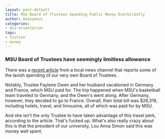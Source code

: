 ```yaml
---
layout: post-default
title: MSU Board of Trustees Spending Public Money Exorbitantly
author: Anonymous
categories:
- dis-orientation
tags:
- tuition
- money
---
```


### MSU Board of Trustees have seemingly limitless allowance

There was a [recent article](http://www.wxyz.com/dpp/news/local_news/investigations/while-tuition-rises-some-michigan-state-university-officials-spend-lavishly-with-university-money) from a local news channel that reports some of the lavish spending of our very own Board of Trustees.

Notably, Trustee Faylene Owen and her husband vacationed in Germany and France, which MSU paid for. The trip happened when MSU's basketball team traveled to Germany, and the Owen's went along.<!-- more --> After Germany, however, they decided to go to France. Overall, their total bill was $26,319, including hotels, travel, and limousine, all of which was paid for by MSU.

And she isn't the only Trustee to have taken advantage of this travel perk, according to the article. That's fucked up. What's also really crazy about this is that the president of our university, Lou Anna Simon said this was money well spent.